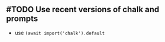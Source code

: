 ## #TODO Use recent versions of chalk and prompts
- use `(await import('chalk').default`
<!-- 
#task
created:2023-10-06T03:15:23.832Z
group:"Ungrouped Tasks"
story-id:If-user-tries-to-run-commands-without-backlog,-prompt-to-initialize
task-id:mJ1Mq
-->
